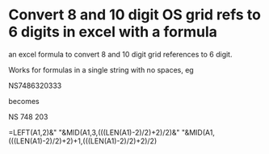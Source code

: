 # Convert 8 and 10 digit OS grid refs to 6 digits in excel with a formula
an excel formula to convert 8 and 10 digit grid references to 6 digit. 

Works for formulas in a single string with no spaces, eg

NS7486320333

becomes

NS 748 203

=LEFT(A1,2)&" "&MID(A1,3,(((LEN(A1)-2)/2)+2)/2)&" "&MID(A1,(((LEN(A1)-2)/2)+2)+1,(((LEN(A1)-2)/2)+2)/2)
